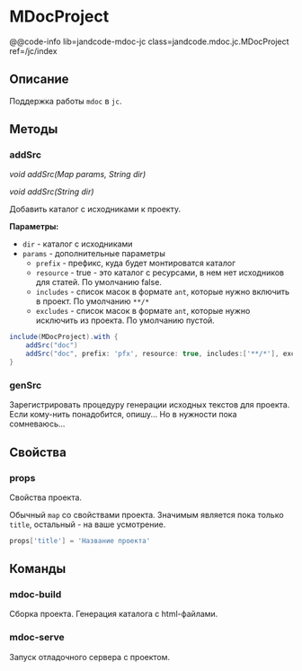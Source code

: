 
MDocProject
===========

@@code-info
    lib=jandcode-mdoc-jc
    class=jandcode.mdoc.jc.MDocProject
    ref=/jc/index

Описание
--------

Поддержка работы `mdoc` в `jc`.

Методы
------

### addSrc

_void addSrc(Map params, String dir)_

_void addSrc(String dir)_

Добавить каталог с исходниками к проекту.

**Параметры:**

* `dir` - каталог с исходниками
* `params` - дополнительные параметры
    * `prefix` - префикс, куда будет монтироватся каталог
    * `resource` - true - это каталог с ресурсами, в нем нет исходников для статей.
        По умолчанию false.
    * `includes` - список масок в формате `ant`, которые нужно включить в проект.
        По умолчанию `**/*`
    * `excludes` - список масок в формате `ant`, которые нужно исключить из проекта.
        По умолчанию пустой.

```groovy
include(MDocProject).with {
    addSrc("doc")
    addSrc("doc", prefix: 'pfx', resource: true, includes:['**/*'], excludes:['**/temp/*'])
}
```



### genSrc

Зарегистрировать процедуру генерации исходных текстов для проекта.
Если кому-нить понадобится, опишу... Но в нужности пока сомневаюсь...


Свойства
--------

### props

Свойства проекта.

Обычный `map` со свойствами проекта.
Значимым является пока только `title`, остальный - на ваше усмотрение.

```groovy
props['title'] = 'Название проекта'
```

Команды
-------

### mdoc-build

Сборка проекта. Генерация каталога с html-файлами. 

### mdoc-serve

Запуск отладочного сервера с проектом. 




